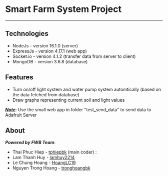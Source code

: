 # Smart Farm System Project
---

## Technologies
* NodeJs - version 16.1.0  (server)
* ExpressJs - version 4.17.1 (web app)
* Socket.io - version 4.1.2 (transfer data from server to client)
* MongoDB - version 3.6.8 (database)

## Features
* Turn on/off light system and water pump system automtically (based on the data fetched from database)
* Draw graphs representing current soil and light values

<ins>***Note***</ins>: Use the small web app in folder "test_send_data" to send data to Adafruit Server

## About

***Powered by FWB Team***:
* Thai Phuc Hiep - [tphiepbk](https://github.com/tphiepbk) (main coder) : 
* Lam Thanh Huy - [lamhuy2214](https://github.com/lamhuy2214)
* Le Chung Hoang - [HoangLC19](https://github.com/HoangLC19)
* Nguyen Trong Hoang - [tronghoangbk](https://github.com/tronghoangbk)
